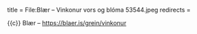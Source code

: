 title = File:Blær – Vinkonur vors og blóma 53544.jpeg
redirects =
>>>>

{{c}} Blær – https://blaer.is/grein/vinkonur